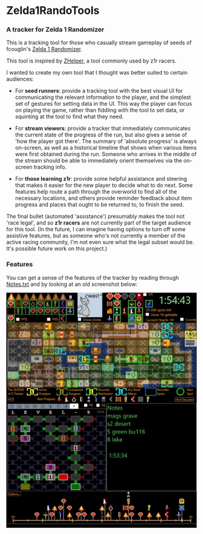 # Zelda1RandoTools

### A tracker for Zelda 1 Randomizer

This is a tracking tool for those who casually stream gameplay of seeds of fcouglin's [Zelda 1 Randomizer](https://sites.google.com/site/zeldarandomizer/).

This tool is inspired by [ZHelper](http://questwizard.net/zhelper/), a tool commonly used by z1r racers.

I wanted to create my own tool that I thought was better suited to certain audiences:

* For **seed runners**: provide a tracking tool with the best visual UI for communicating the relevant information to the player, and the simplest set of gestures for setting data in the UI. 
  This way the player can focus on playing the game, rather than fiddling with the tool to set data, or squinting at the tool to find what they need.

* For **stream viewers**: provide a tracker that immediately communicates the current state of the progress of the run, but also gives a sense of 'how the player got there'. The summary of
  'absolute progress' is always on-screen, as well as a historical timeline that shows when various items were first obtained during the run.  Someone who arrives in the middle of the stream should
  be able to immediately orient themselves via the on-screen tracking info.

* For **those learning z1r**: provide some helpful assistance and steering that makes it easier for the new player to decide what to do next.  Some features help route a path through the overworld 
  to find all of the necessary locations, and others provide reminder feedback about item progress and places that ought to be returned to, to finish the seed.

The final bullet (automated 'assistance') presumably makes the tool not 'race legal', and so **z1r racers** are not currently part of the target audience for this tool.  (In the future, I can imagine
having options to turn off some assistive features, but as someone who's not currently a member of the active racing community, I'm not even sure what the legal subset would be.  It's possible future
work on this project.)

### Features

You can get a sense of the features of the tracker by reading through [Notes.txt](/Z1R_Tracker/Z1R_Tracker/Notes.txt) and by looking at an
old screenshot below:

![old_screenshot](/images/old_screenshot2.png)
